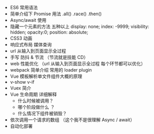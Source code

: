 - ES6 常用语法
- 简单介绍下 Promise 用法 .all() .race() .then()
- Async/await 使用
- 隐藏一个元素的方法 五种以上 display: none; index: -9999; visibility: hidden; opacity:0; position: absolute;
- CSS3 动画
- 响应式布局 媒体查询
- url 从输入到页面显示全过程
- 手写 防抖 & 节流 （节流就是技能 CD）
- web 性能优化 （url 从输入到页面显示全过程 每个环节都可以优化）
- webpack 简单介绍 常用的 loader plugin
- Vue 模板解析单文件组件大概的原理
- v-show v-if
- Vuex 简介
- Vue 生命周期 详细解释
  - 什么时候被调用？
  - 哪个阶段做什么 ？
  - 什么情况下组件被销毁？
- 依次调用一个请求的数组 （这个我不是很理解 Async / await）
- 自动化部署
